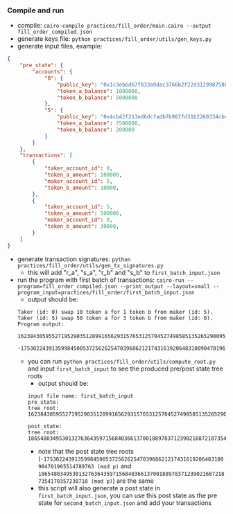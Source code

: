 ### Compile and run
- compile: `cairo-compile practices/fill_order/main.cairo --output fill_order_compiled.json`
- generate keys file: `python practices/fill_order/utils/gen_keys.py`
- generate input files, example:
```json
{
    "pre_state": {
        "accounts": {
            "0": {
                "public_key": "0x1c3eb6d67f833a9dac3766b2f22d31299875884f3fc84ebc70c322e8fb18112",
                "token_a_balance": 1000000,
                "token_b_balance": 5000000
            },
            "5": {
                "public_key": "0x4cb42f213ed6dcfadb7b987fd31b2260334cbe404315708d17a2404fbadb11e",
                "token_a_balance": 7500000,
                "token_b_balance": 200000
            }
        }
    },
    "transactions": [
        {
            "taker_account_id": 0,
            "token_a_amount": 100000,
            "maker_account_id": 5,
            "token_b_amount": 10000,
        },
        {
            "taker_account_id": 5,
            "token_a_amount": 500000,
            "maker_account_id": 0,
            "token_b_amount": 30000,
        }
    ]
}
``` 
- generate transaction signatures: `python practices/fill_order/utils/gen_tx_signatures.py`
    - this will add "r_a", "s_a", "r_b" and "s_b" to `first_batch_input.json`
- run the program with first batch of transactions: `cairo-run --program=fill_order_compiled.json --print_output --layout=small --program_input=practices/fill_order/first_batch_input.json`
    - output should be:
    ```
    Taker (id: 0) swap 10 token a for 1 token b from maker (id: 5).
    Taker (id: 5) swap 50 token a for 3 token b from maker (id: 0).
    Program output:
        1623843059552719529035128991656293157653125704527498585135265290095705290904
        -1753022439135998450053725626254703968621217431619206483100904701965514789763
    ```
    - you can run `python practices/fill_order/utils/compute_root.py` and input `first_batch_input` to see the produced pre/post state tree roots
        - output should be:
        ```
        input file name: first_batch_input
        pre_state:
        tree root: 1623843059552719529035128991656293157653125704527498585135265290095705290904

        post_state:
        tree root: 1865480349530132763643597156840366137001889783712390216872187354170357230718
        ```
        - note that the post state tree roots (`-1753022439135998450053725626254703968621217431619206483100904701965514789763 (mod p)` and `1865480349530132763643597156840366137001889783712390216872187354170357230718 (mod p)`) are the same
        - this script will also generate a post state in `first_batch_input.json`, you can use this post state as the pre state for `second_batch_input.json` and add your transactions

